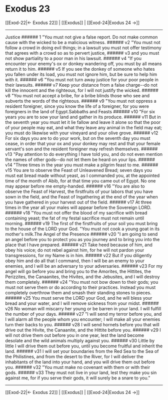 # Exodus 23

[[Exod-22|← Exodus 22]] | [[Exodus]] | [[Exod-24|Exodus 24 →]]
***

Justice ###### 1 "You must not give a false report. Do not make common cause with the wicked to be a malicious witness. ###### v2 "You must not follow a crowd in doing evil things; in a lawsuit you must not offer testimony that agrees with a crowd so as to pervert justice, ###### v3 and you must not show partiality to a poor man in his lawsuit. ###### v4 "If you encounter your enemy's ox or donkey wandering off, you must by all means return it to him. ###### v5 If you see the donkey of someone who hates you fallen under its load, you must not ignore him, but be sure to help him with it. ###### v6 "You must not turn away justice for your poor people in their lawsuits. ###### v7 Keep your distance from a false charge--do not kill the innocent and the righteous, for I will not justify the wicked. ###### v8 "You must not accept a bribe, for a bribe blinds those who see and subverts the words of the righteous. ###### v9 "You must not oppress a resident foreigner, since you know the life of a foreigner, for you were foreigners in the land of Egypt.Sabbaths and Feasts ###### v10 "For six years you are to sow your land and gather in its produce. ###### v11 But in the seventh year you must let it lie fallow and leave it alone so that the poor of your people may eat, and what they leave any animal in the field may eat; you must do likewise with your vineyard and your olive grove. ###### v12 For six days you are to do your work, but on the seventh day you must cease, in order that your ox and your donkey may rest and that your female servant's son and the resident foreigner may refresh themselves. ###### v13 "Pay attention to do everything I have told you, and do not even mention the names of other gods--do not let them be heard on your lips. ###### v14 "Three times in the year you must make a pilgrim feast to me. ###### v15 You are to observe the Feast of Unleavened Bread; seven days you must eat bread made without yeast, as I commanded you, at the appointed time of the month of Abib, for at that time you came out of Egypt. No one may appear before me empty-handed. ###### v16 "You are also to observe the Feast of Harvest, the firstfruits of your labors that you have sown in the field, and the Feast of Ingathering at the end of the year when you have gathered in your harvest out of the field. ###### v17 At three times in the year all your males will appear before the Sovereign LORD. ###### v18 "You must not offer the blood of my sacrifice with bread containing yeast; the fat of my festal sacrifice must not remain until morning. ###### v19 The first of the firstfruits of your soil you must bring to the house of the LORD your God. "You must not cook a young goat in its mother's milk.The Angel of the Presence ###### v20 "I am going to send an angel before you to protect you as you journey and to bring you into the place that I have prepared. ###### v21 Take heed because of him, and obey his voice; do not rebel against him, for he will not pardon your transgressions, for my Name is in him. ###### v22 But if you diligently obey him and do all that I command, then I will be an enemy to your enemies, and I will be an adversary to your adversaries. ###### v23 For my angel will go before you and bring you to the Amorites, the Hittites, the Perizzites, the Canaanites, the Hivites, and the Jebusites, and I will destroy them completely. ###### v24 "You must not bow down to their gods; you must not serve them or do according to their practices. Instead you must completely overthrow them and smash their standing stones to pieces. ###### v25 You must serve the LORD your God, and he will bless your bread and your water, and I will remove sickness from your midst. ###### v26 No woman will miscarry her young or be barren in your land. I will fulfill the number of your days. ###### v27 "I will send my terror before you, and I will alarm all the people whom you encounter; I will make all your enemies turn their backs to you. ###### v28 I will send hornets before you that will drive out the Hivite, the Canaanite, and the Hittite before you. ###### v29 I will not drive them out before you in one year, lest the land become desolate and the wild animals multiply against you. ###### v30 Little by little I will drive them out before you, until you become fruitful and inherit the land. ###### v31 I will set your boundaries from the Red Sea to the Sea of the Philistines, and from the desert to the River, for I will deliver the inhabitants of the land into your hand, and you will drive them out before you. ###### v32 "You must make no covenant with them or with their gods. ###### v33 They must not live in your land, lest they make you sin against me, for if you serve their gods, it will surely be a snare to you."

***
[[Exod-22|← Exodus 22]] | [[Exodus]] | [[Exod-24|Exodus 24 →]]
